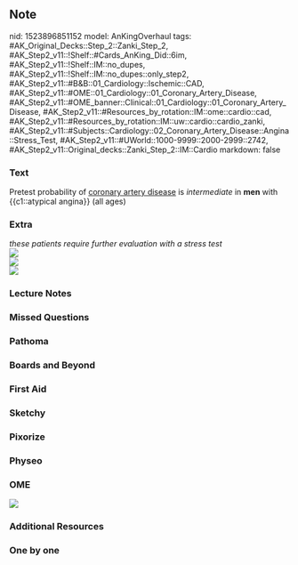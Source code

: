 ## Note
nid: 1523896851152
model: AnKingOverhaul
tags: #AK_Original_Decks::Step_2::Zanki_Step_2, #AK_Step2_v11::!Shelf::#Cards_AnKing_Did::6im, #AK_Step2_v11::!Shelf::IM::no_dupes, #AK_Step2_v11::!Shelf::IM::no_dupes::only_step2, #AK_Step2_v11::#B&B::01_Cardiology::Ischemic::CAD, #AK_Step2_v11::#OME::01_Cardiology::01_Coronary_Artery_Disease, #AK_Step2_v11::#OME_banner::Clinical::01_Cardiology::01_Coronary_Artery_Disease, #AK_Step2_v11::#Resources_by_rotation::IM::ome::cardio::cad, #AK_Step2_v11::#Resources_by_rotation::IM::uw::cardio::cardio_zanki, #AK_Step2_v11::#Subjects::Cardiology::02_Coronary_Artery_Disease::Angina::Stress_Test, #AK_Step2_v11::#UWorld::1000-9999::2000-2999::2742, #AK_Step2_v11::Original_decks::Zanki_Step_2::IM::Cardio
markdown: false

### Text
Pretest probability of <u>coronary artery disease</u> is
<i>intermediate</i> in <b>men</b> with {{c1::atypical angina}} (all
ages)

### Extra
<div>
  <i>these patients require further evaluation with a stress
  test</i>
</div>
<div>
  <i><img src="angc.png"></i>
</div><img src="eval%20of%20chest%20pain.png">
<div><img src="prtp.png"></div>

### Lecture Notes


### Missed Questions


### Pathoma


### Boards and Beyond


### First Aid


### Sketchy


### Pixorize


### Physeo


### OME
<div class="ome-widget">
  <a href=
  "https://onlinemeded.org/spa/cardiology/coronary-artery-disease/acquire?ref=anki">
  <img src="_OME_AnkiFlashcards_Lesson_1.png"></a>
</div>

### Additional Resources


### One by one

